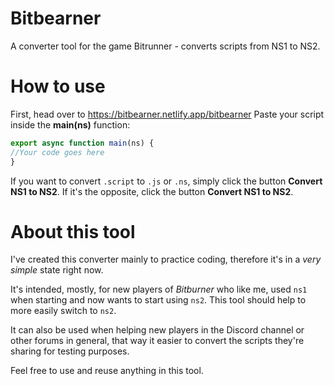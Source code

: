 # Bitbearner
 A converter tool for the game Bitrunner - converts scripts from NS1 to NS2.

 # How to use
First, head over to https://bitbearner.netlify.app/bitbearner
Paste your script inside the <b>main(ns)</b> function:
```js
export async function main(ns) {
//Your code goes here
}
```
If you want to convert `.script` to `.js` or `.ns`, simply click the button <b>Convert NS1 to NS2</b>.
If it's the opposite, click the button <b>Convert NS1 to NS2</b>.

# About this tool
I've created this converter mainly to practice coding, therefore it's in a <em>very simple</em> state right now.

It's intended, mostly, for new players of <em>Bitburner</em> who like me, used `ns1` when starting and now wants to start using `ns2`. This tool should help to more easily switch to `ns2`.

It can also be used when helping new players in the Discord channel or other forums in general, that way it easier to convert the scripts they're sharing for testing purposes.

Feel free to use and reuse anything in this tool.